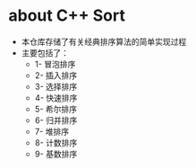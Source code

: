 # about C++ Sort
* 本仓库存储了有关经典排序算法的简单实现过程
* 主要包括了：
	* 1- 冒泡排序
	* 2- 插入排序
	* 3- 选择排序
	* 4- 快速排序
	* 5- 希尔排序
	* 6- 归并排序
	* 7- 堆排序
	* 8- 计数排序
	* 9- 基数排序

